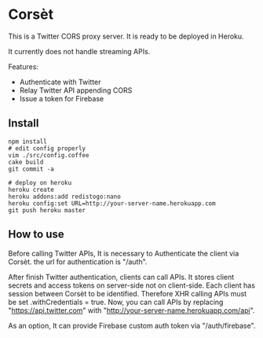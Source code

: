 Corsèt
======

This is a Twitter CORS proxy server.
It is ready to be deployed in Heroku.

It currently does not handle streaming APIs.

Features:
- Authenticate with Twitter
- Relay Twitter API appending CORS
- Issue a token for Firebase

Install
-------

```
npm install
# edit config properly
vim ./src/config.coffee
cake build
git commit -a

# deploy on heroku
heroku create
heroku addons:add redistogo:nano
heroku config:set URL=http://your-server-name.herokuapp.com
git push heroku master
```

How to use
----------

Before calling Twitter APIs, It is necessary to Authenticate the client via Corsèt.
the url for authentication is "/auth".

After finish Twitter authentication, clients can call APIs.
It stores client secrets and access tokens on server-side not on client-side.
Each client has session between Corsèt to be identified.
Therefore XHR calling APIs must be set .withCredentials = true.
Now, you can call APIs by replacing "https://api.twitter.com" with "http://your-server-name.herokuapp.com/api".

As an option, It can provide Firebase custom auth token via "/auth/firebase".